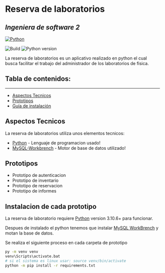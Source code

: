 # Reserva de laboratorios
## _Ingeniera de software 2_

[![Python](https://www.londonacademyofit.co.uk/blog/images/1007/python_logo_1.png)](https://www.python.org/)

![Build](https://img.shields.io/badge/build-in%20process-orange) ![Python version](https://img.shields.io/badge/python-3.10.6-blue)

La reserva de laboratorios es un aplicativo realizado en python el cual busca facilitar el trabajo del administrador de los laboratorios de fisica.

## Tabla de contenidos:
---

- [Aspectos Tecnicos](#Aspectos-Tecnicos)
- [Prototipos](#Prototipos)
- [Guía de instalación](##Instalacion-de-cada-prototipo)



## Aspectos Tecnicos

La reserva de laboratorios utiliza unos elementos tecnicos:

- [Python](https://www.python.org/) - Lenguaje de programacion usado!
- [MySQL-Workbrench](https://www.mysql.com/products/workbench/) - Motor de base de datos utilizado!

## Prototipos

 - Prototipo de autenticacion
 - Prototipo de inventario
 - Prototipo de reservacion
 - Prototipo de informes

## Instalacion de cada prototipo

La reserva de laboratorio requiere [Python](https://www.python.org/) version 3.10.6+ para funcionar.

Despues de instalado el python tenemos que instalar [MySQL WorkBrench](https://www.mysql.com/products/workbench/) y motan la base de datos.

Se realiza el siguiente proceso en cada carpeta de prototipo

```sh
py -m venv venv
venv\Scripts\activate.bat
# si el sistema es linux usar: source venv/bin/activate
python -m pip install -r requirements.txt
```
